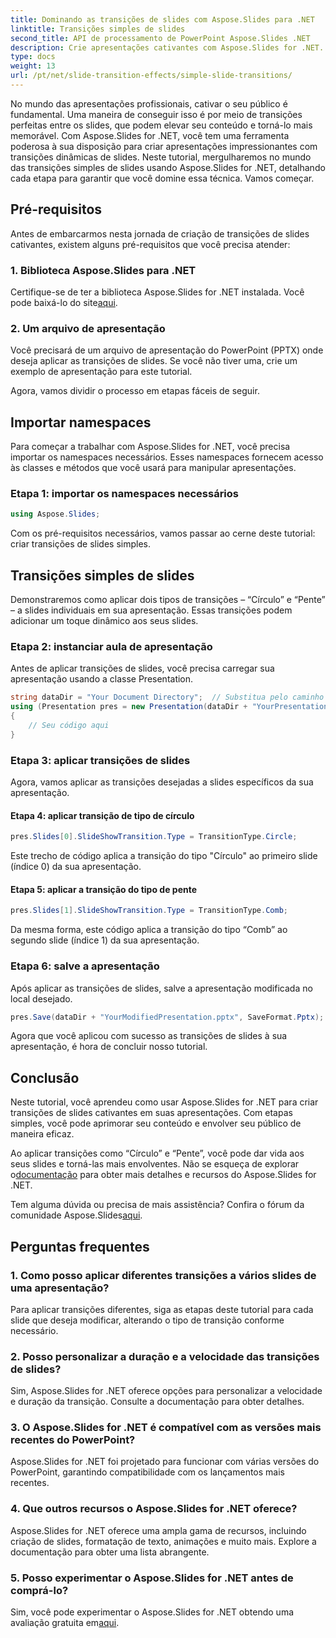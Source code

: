 ```yaml
---
title: Dominando as transições de slides com Aspose.Slides para .NET
linktitle: Transições simples de slides
second_title: API de processamento de PowerPoint Aspose.Slides .NET
description: Crie apresentações cativantes com Aspose.Slides for .NET. Aprenda a aplicar transições dinâmicas de slides sem esforço.
type: docs
weight: 13
url: /pt/net/slide-transition-effects/simple-slide-transitions/
---
```


No mundo das apresentações profissionais, cativar o seu público é fundamental. Uma maneira de conseguir isso é por meio de transições perfeitas entre os slides, que podem elevar seu conteúdo e torná-lo mais memorável. Com Aspose.Slides for .NET, você tem uma ferramenta poderosa à sua disposição para criar apresentações impressionantes com transições dinâmicas de slides. Neste tutorial, mergulharemos no mundo das transições simples de slides usando Aspose.Slides for .NET, detalhando cada etapa para garantir que você domine essa técnica. Vamos começar.

## Pré-requisitos

Antes de embarcarmos nesta jornada de criação de transições de slides cativantes, existem alguns pré-requisitos que você precisa atender:

### 1. Biblioteca Aspose.Slides para .NET

 Certifique-se de ter a biblioteca Aspose.Slides for .NET instalada. Você pode baixá-lo do site[aqui](https://releases.aspose.com/slides/net/).

### 2. Um arquivo de apresentação

Você precisará de um arquivo de apresentação do PowerPoint (PPTX) onde deseja aplicar as transições de slides. Se você não tiver uma, crie um exemplo de apresentação para este tutorial.

Agora, vamos dividir o processo em etapas fáceis de seguir.

## Importar namespaces

Para começar a trabalhar com Aspose.Slides for .NET, você precisa importar os namespaces necessários. Esses namespaces fornecem acesso às classes e métodos que você usará para manipular apresentações.

### Etapa 1: importar os namespaces necessários

```csharp
using Aspose.Slides;
```

Com os pré-requisitos necessários, vamos passar ao cerne deste tutorial: criar transições de slides simples.

## Transições simples de slides

Demonstraremos como aplicar dois tipos de transições – “Círculo” e “Pente” – a slides individuais em sua apresentação. Essas transições podem adicionar um toque dinâmico aos seus slides.

### Etapa 2: instanciar aula de apresentação

Antes de aplicar transições de slides, você precisa carregar sua apresentação usando a classe Presentation.

```csharp
string dataDir = "Your Document Directory";  // Substitua pelo caminho do seu diretório
using (Presentation pres = new Presentation(dataDir + "YourPresentation.pptx"))
{
    // Seu código aqui
}
```

### Etapa 3: aplicar transições de slides

Agora, vamos aplicar as transições desejadas a slides específicos da sua apresentação.

#### Etapa 4: aplicar transição de tipo de círculo

```csharp
pres.Slides[0].SlideShowTransition.Type = TransitionType.Circle;
```

Este trecho de código aplica a transição do tipo "Círculo" ao primeiro slide (índice 0) da sua apresentação.

#### Etapa 5: aplicar a transição do tipo de pente

```csharp
pres.Slides[1].SlideShowTransition.Type = TransitionType.Comb;
```

Da mesma forma, este código aplica a transição do tipo “Comb” ao segundo slide (índice 1) da sua apresentação.

### Etapa 6: salve a apresentação

Após aplicar as transições de slides, salve a apresentação modificada no local desejado.

```csharp
pres.Save(dataDir + "YourModifiedPresentation.pptx", SaveFormat.Pptx);
```

Agora que você aplicou com sucesso as transições de slides à sua apresentação, é hora de concluir nosso tutorial.

## Conclusão

Neste tutorial, você aprendeu como usar Aspose.Slides for .NET para criar transições de slides cativantes em suas apresentações. Com etapas simples, você pode aprimorar seu conteúdo e envolver seu público de maneira eficaz.

 Ao aplicar transições como “Círculo” e “Pente”, você pode dar vida aos seus slides e torná-las mais envolventes. Não se esqueça de explorar o[documentação](https://reference.aspose.com/slides/net/) para obter mais detalhes e recursos do Aspose.Slides for .NET.

Tem alguma dúvida ou precisa de mais assistência? Confira o fórum da comunidade Aspose.Slides[aqui](https://forum.aspose.com/).

## Perguntas frequentes

### 1. Como posso aplicar diferentes transições a vários slides de uma apresentação?
Para aplicar transições diferentes, siga as etapas deste tutorial para cada slide que deseja modificar, alterando o tipo de transição conforme necessário.

### 2. Posso personalizar a duração e a velocidade das transições de slides?
Sim, Aspose.Slides for .NET oferece opções para personalizar a velocidade e duração da transição. Consulte a documentação para obter detalhes.

### 3. O Aspose.Slides for .NET é compatível com as versões mais recentes do PowerPoint?
Aspose.Slides for .NET foi projetado para funcionar com várias versões do PowerPoint, garantindo compatibilidade com os lançamentos mais recentes.

### 4. Que outros recursos o Aspose.Slides for .NET oferece?
Aspose.Slides for .NET oferece uma ampla gama de recursos, incluindo criação de slides, formatação de texto, animações e muito mais. Explore a documentação para obter uma lista abrangente.

### 5. Posso experimentar o Aspose.Slides for .NET antes de comprá-lo?
 Sim, você pode experimentar o Aspose.Slides for .NET obtendo uma avaliação gratuita em[aqui](https://releases.aspose.com/).
